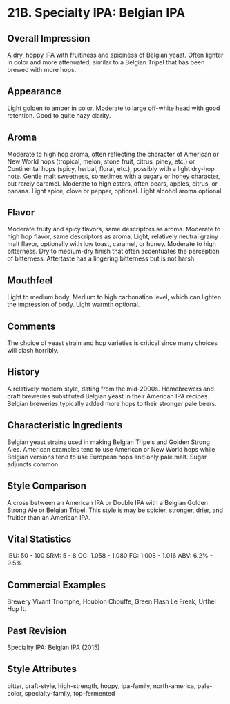 # 21B. Specialty IPA: Belgian IPA

## Overall Impression

A dry, hoppy IPA with fruitiness and spiciness of Belgian yeast. Often lighter in color and more attenuated, similar to a Belgian Tripel that has been brewed with more hops.

## Appearance

Light golden to amber in color. Moderate to large off-white head with good retention. Good to quite hazy clarity.

## Aroma

Moderate to high hop aroma, often reflecting the character of American or New World hops (tropical, melon, stone fruit, citrus, piney, etc.) or Continental hops (spicy, herbal, floral, etc.), possibly with a light dry-hop note. Gentle malt sweetness, sometimes with a sugary or honey character, but rarely caramel. Moderate to high esters, often pears, apples, citrus, or banana. Light spice, clove or pepper, optional. Light alcohol aroma optional.

## Flavor

Moderate fruity and spicy flavors, same descriptors as aroma. Moderate to high hop flavor, same descriptors as aroma. Light, relatively neutral grainy malt flavor, optionally with low toast, caramel, or honey. Moderate to high bitterness. Dry to medium-dry finish that often accentuates the perception of bitterness. Aftertaste has a lingering bitterness but is not harsh.

## Mouthfeel

Light to medium body. Medium to high carbonation level, which can lighten the impression of body. Light warmth optional.

## Comments

The choice of yeast strain and hop varieties is critical since many choices will clash horribly.

## History

A relatively modern style, dating from the mid-2000s. Homebrewers and craft breweries substituted Belgian yeast in their American IPA recipes. Belgian breweries typically added more hops to their stronger pale beers.

## Characteristic Ingredients

Belgian yeast strains used in making Belgian Tripels and Golden Strong Ales. American examples tend to use American or New World hops while Belgian versions tend to use European hops and only pale malt. Sugar adjuncts common.

## Style Comparison

A cross between an American IPA or Double IPA with a Belgian Golden Strong Ale or Belgian Tripel. This style is may be spicier, stronger, drier, and fruitier than an American IPA.

## Vital Statistics

IBU: 50 - 100
SRM: 5 - 8
OG: 1.058 - 1.080
FG: 1.008 - 1.016
ABV: 6.2% - 9.5%

## Commercial Examples

Brewery Vivant Triomphe, Houblon Chouffe, Green Flash Le Freak, Urthel Hop It.

## Past Revision

Specialty IPA: Belgian IPA (2015)

## Style Attributes

bitter, craft-style, high-strength, hoppy, ipa-family, north-america, pale-color, specialty-family, top-fermented
